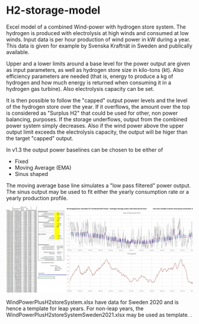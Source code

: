 # H2-storage-model
Excel model of a combined Wind-power with hydrogen store system. The hydrogen is produced with electrolysis at high winds and consumed at low winds. Input data is per hour production of wind power in kW during a year. This data is given for example by Svenska Kraftnät in Sweden and publically available.

Upper and a lower limits around a base level for the power output are given as input parameters, as well as hydrogen store size in kilo-tons (kt). Also efficiency parameters are needed (that is, energy to produce a kg of hydrogen and how much energy is returned when consuming it in a hydrogen gas turbine). Also electrolysis capacity can be set.

It is then possible to follow the "capped" output power levels and the level of the hydrogen store over the year. If it overflows, the amount over the top is considered as "Surplus H2" that could be used for other, non power balancing, purposes. If the storage underflows, output from the combined power system simply decreases. Also if the wind power above the upper output limit exceeds the electrolysis capacity, the output will be higer than the target "capped" output.

In v1.3 the output power baselines can be chosen to be either of
- Fixed
- Moving Average (EMA)
- Sinus shaped

The moving average base line simulates a "low pass filtered" power output. The sinus output may be used to fit either the yearly consumption rate or a yearly production profile.  

![screenshot](https://github.com/beow/H2-storage-model/blob/main/WindH2model.jpg)

WindPowerPlusH2storeSystem.xlsx have data for Sweden 2020 and is hence a template for leap years. For non-leap years, the WindPowerPlusH2storeSystemSweden2021.xlsx may be used as template.
.
